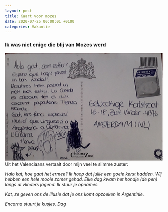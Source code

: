 ```yaml
---
layout: post
title: Kaart voor mozes
date: 2020-07-25 00:00:01 +0100
categories: Vakantie
---
```


### Ik was niet enige die blij van Mozes werd

![gato](../assets/gato.jpg)
Uit het Valenciaans vertaalt door mijn veel te slimme zuster:

*Halo kat, hoe gaat het ermee? Ik hoop dat jullie een goeie kerst hadden. Wij hebben een hele mooie zomer gehad. Elke dag kwam het hondje (de pen) langs al vlinders jagend. Ik stuur je opnames.*

*Kat, ze geven ons de illusie dat je ons komt opzoeken in Argentinie.*

*Encarna stuurt je kusjes. Dag*
